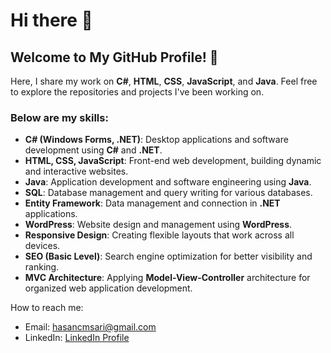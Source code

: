 # Hi there 👋

## Welcome to My GitHub Profile! 👋

Here, I share my work on **C#**, **HTML**, **CSS**, **JavaScript**, and **Java**. Feel free to explore the repositories and projects I've been working on.

### Below are my skills:

- **C# (Windows Forms, .NET)**: Desktop applications and software development using **C#** and **.NET**.
- **HTML, CSS, JavaScript**: Front-end web development, building dynamic and interactive websites.
- **Java**: Application development and software engineering using **Java**.
- **SQL**: Database management and query writing for various databases.
- **Entity Framework**: Data management and connection in **.NET** applications.
- **WordPress**: Website design and management using **WordPress**.
- **Responsive Design**: Creating flexible layouts that work across all devices.
- **SEO (Basic Level)**: Search engine optimization for better visibility and ranking.
- **MVC Architecture**: Applying **Model-View-Controller** architecture for organized web application development.

How to reach me:
- Email: [hasancmsari@gmail.com](https://mail.google.com/mail/?view=cm&fs=1&to=hasancmsari@gmail.com)
- LinkedIn: [LinkedIn Profile](https://www.linkedin.com/in/hasan-%C3%A7amsar%C4%B1-3781b7256/)
